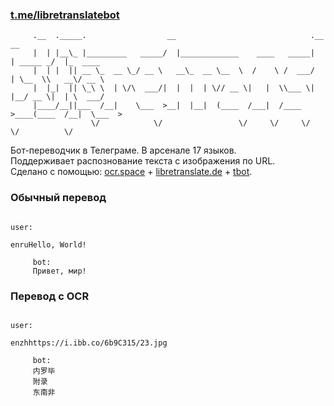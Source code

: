 ### [t.me/libretranslatebot](https://t.me/libretranslatebot)
```
     .__  ._____.                  __                              .__          __          
     |  | |__\_ |_________   _____/  |_____________    ____   _____|  | _____ _/  |_  ____ 
     |  | |  || __ \_  __ \_/ __ \   __\_  __ \__  \  /    \ /  ___/  | \__  \\   __\/ __ \
     |  |_|  || \_\ \  | \/\  ___/|  |  |  | \// __ \|   |  \\___ \|  |__/ __ \|  | \  ___/
     |____/__||___  /__|    \___  >__|  |__|  (____  /___|  /____  >____(____  /__|  \___  >
                  \/            \/                 \/     \/     \/          \/          \/        
``` 
Бот-переводчик в Телеграме. В арсенале 17 языков.<br />
Поддерживает распознование текста с изображения по URL.<br />
Сделано с помощью: [ocr.space](https://ocr.space) + [libretranslate.de](https://libretranslate.de) + [tbot](https://github.com/yanzay/tbot).
### Обычный перевод
```
                                                                                      user:
                                                                          enruHello, World!
                                                                          
     bot:
     Привет, мир!
```
### Перевод с OCR
```
                                                                                      user:
                                                        enzhhttps://i.ibb.co/6b9C315/23.jpg
                                                                          
     bot:
     内罗毕
     附录
     东南非
```
